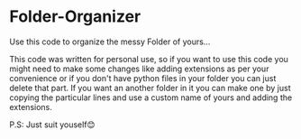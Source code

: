 # Folder-Organizer
Use this code to organize the messy Folder of yours...

This code was written for personal use, so if you want to use this code you might need to make some changes like adding extensions as per your convenience
or if you don't have python files in your folder you can just delete that part. If you want an another folder in it you can make one by just copying the particular lines
and use a custom name of yours and adding the extensions.

P.S: Just suit youself😊
